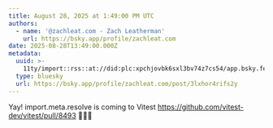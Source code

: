 ```yaml
---
title: August 28, 2025 at 1:49:00 PM UTC
authors:
  - name: '@zachleat.com - Zach Leatherman'
    url: https://bsky.app/profile/zachleat.com
date: 2025-08-28T13:49:00.000Z
metadata:
  uuid: >-
    11ty/import::rss::at://did:plc:xpchjovbk6sxl3bv74z7cs54/app.bsky.feed.post/3lxhor4rifs2y
  type: bluesky
  url: https://bsky.app/profile/zachleat.com/post/3lxhor4rifs2y
---
```

Yay! import.meta.resolve is coming to Vitest https://github.com/vitest-dev/vitest/pull/8493 🎉🎉🎉